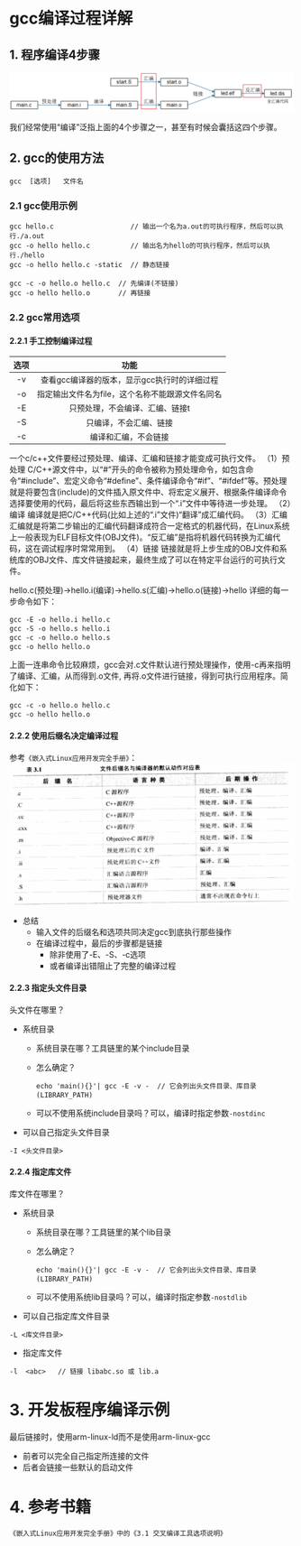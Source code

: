# gcc编译过程详解 #

## 1. 程序编译4步骤

![](lesson\gcc\001_4_steps.png)

我们经常使用“编译”泛指上面的4个步骤之一，甚至有时候会囊括这四个步骤。


## 2.  gcc的使用方法

```
gcc  [选项]   文件名
```

### 2.1 gcc使用示例


```
gcc hello.c                   // 输出一个名为a.out的可执行程序，然后可以执行./a.out
gcc -o hello hello.c          // 输出名为hello的可执行程序，然后可以执行./hello
gcc -o hello hello.c -static  // 静态链接

gcc -c -o hello.o hello.c  // 先编译(不链接)
gcc -o hello hello.o       // 再链接
```



### 2.2 gcc常用选项

#### 2.2.1 手工控制编译过程

| 选项  | 功能           |
| :---: |:-------------:|
| -v  |  查看gcc编译器的版本，显示gcc执行时的详细过程 |
| -o <file>  | 指定输出文件名为file，这个名称不能跟源文件名同名      |
| -E  | 只预处理，不会编译、汇编、链接t      |
| -S  | 只编译，不会汇编、链接 |
| -c  | 编译和汇编，不会链接  |

一个c/c++文件要经过预处理、编译、汇编和链接才能变成可执行文件。
（1）预处理
C/C++源文件中，以“#”开头的命令被称为预处理命令，如包含命令“#include”、宏定义命令“#define”、条件编译命令“#if”、“#ifdef”等。预处理就是将要包含(include)的文件插入原文件中、将宏定义展开、根据条件编译命令选择要使用的代码，最后将这些东西输出到一个“.i”文件中等待进一步处理。
（2）编译
编译就是把C/C++代码(比如上述的“.i”文件)“翻译”成汇编代码。
（3）汇编
汇编就是将第二步输出的汇编代码翻译成符合一定格式的机器代码，在Linux系统上一般表现为ELF目标文件(OBJ文件)。“反汇编”是指将机器代码转换为汇编代码，这在调试程序时常常用到。
（4）链接
链接就是将上步生成的OBJ文件和系统库的OBJ文件、库文件链接起来，最终生成了可以在特定平台运行的可执行文件。

hello.c(预处理)->hello.i(编译)->hello.s(汇编)->hello.o(链接)->hello
详细的每一步命令如下：
```
gcc -E -o hello.i hello.c
gcc -S -o hello.s hello.i
gcc -c -o hello.o hello.s
gcc -o hello hello.o
```
上面一连串命令比较麻烦，gcc会对.c文件默认进行预处理操作，使用-c再来指明了编译、汇编，从而得到.o文件,
再将.o文件进行链接，得到可执行应用程序。简化如下：
```
gcc -c -o hello.o hello.c
gcc -o hello hello.o
```

#### 2.2.2 使用后缀名决定编译过程

参考`《嵌入式Linux应用开发完全手册》`：
![](lesson\gcc\002_gcc_default_operation.png)

* 总结
  * 输入文件的后缀名和选项共同决定gcc到底执行那些操作
  * 在编译过程中，最后的步骤都是链接
    * 除非使用了-E、-S、-c选项
    * 或者编译出错阻止了完整的编译过程



#### 2.2.3 指定头文件目录

头文件在哪里？

* 系统目录
  * 系统目录在哪？工具链里的某个include目录
  
  * 怎么确定？
  
    ```
    echo 'main(){}'| gcc -E -v -  // 它会列出头文件目录、库目录(LIBRARY_PATH)
    ```
  
  * 可以不使用系统include目录吗？可以，编译时指定参数`-nostdinc`
*  可以自己指定头文件目录

```
-I <头文件目录>
```

#### 2.2.4 指定库文件

库文件在哪里？

* 系统目录
  * 系统目录在哪？工具链里的某个lib目录
  
  * 怎么确定？
  
    ```
    echo 'main(){}'| gcc -E -v -  // 它会列出头文件目录、库目录(LIBRARY_PATH)
    ```
  
  * 可以不使用系统lib目录吗？可以，编译时指定参数`-nostdlib`
* 可以自己指定库文件目录

```
-L <库文件目录>
```

* 指定库文件

```
-l  <abc>   // 链接 libabc.so 或 lib.a
```



# 3. 开发板程序编译示例

最后链接时，使用arm-linux-ld而不是使用arm-linux-gcc

* 前者可以完全自己指定所连接的文件
* 后者会链接一些默认的启动文件

# 4. 参考书籍

`《嵌入式Linux应用开发完全手册》中的《3.1 交叉编译工具选项说明》`